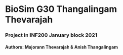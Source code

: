 # BioSim G30 Thangalingam Thevarajah

### Project in INF200 January block 2021

#### Authors: Majorann Thevarajah & Anish Thangalingam
